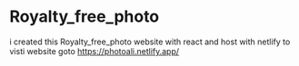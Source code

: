 # Royalty_free_photo
i created this Royalty_free_photo website with react and host with netlify to visti website goto https://photoali.netlify.app/
